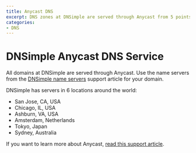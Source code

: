 ```yaml
---
title: Anycast DNS
excerpt: DNS zones at DNSimple are served through Anycast from 5 points of presence.
categories:
- DNS
---
```


# DNSimple Anycast DNS Service

All domains at DNSimple are served through Anycast. Use the name servers from the [DNSimple name servers](/articles/dnsimple-nameservers) support article for your domain.

DNSimple has servers in 6 locations around the world:

- San Jose, CA, USA
- Chicago, IL, USA
- Ashburn, VA, USA
- Amsterdam, Netherlands
- Tokyo, Japan
- Sydney, Australia

If you want to learn more about Anycast, [read this support article](/articles/why-anycast-dns).
